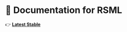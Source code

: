<!-- Copyright (c)  2025  OceanApocalypseStudios -->
<!-- Permission is granted to copy, distribute and/or modify this document -->
<!-- under the terms of the GNU Free Documentation License, Version 1.3 -->
<!-- or any later version published by the Free Software Foundation; -->
<!-- with no Invariant Sections, no Front-Cover Texts, and no Back-Cover Texts. -->

# 📃 Documentation for RSML
👉 [**Latest Stable**](https://oceanapocalypsestudios.github.io/rsml-docs/)
